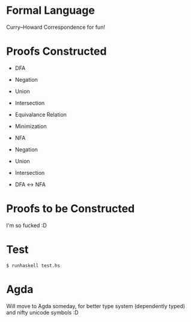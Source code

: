 Formal Language
===============

Curry–Howard Correspondence for fun!



Proofs Constructed
===

* DFA
 * Negation
 * Union
 * Intersection
 * Equivalance Relation
 * Minimization

* NFA
 * Negation
 * Union
 * Intersection

* DFA ↔ NFA

Proofs to be Constructed
===

I'm so fucked :D

Test
===

``` shell
$ runhaskell test.hs
```


Agda
===

Will move to Agda someday, for better type system (dependently typed) and nifty unicode symbols :D